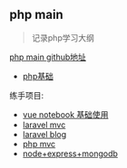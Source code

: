 ## php main
> 记录php学习大纲

[php main github地址](https://github.com/massjt/php-main)

- [php基础](./Environment_build)

练手项目:

- [vue notebook 基础使用](http://vue-notebook-test.520world.com/)
- [laravel mvc](http://laravel.520world.com)
- [laravel blog](http://laravel-blog.520world.com)
- [php mvc](https://github.com/massjt/simple-php-mvc)
- [node+express+mongodb](node-shop.520world.com)
